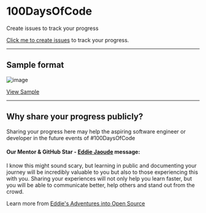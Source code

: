 # 100DaysOfCode
Create issues to track your progress

[Click me to create issues](https://github.com/SurPathHub/100DaysOfCode/issues) to track your progress.

---

## Sample format
![image](https://user-images.githubusercontent.com/73097560/127814602-a5f465e6-2135-49ba-8ef9-b9b5ac440914.png)

[View Sample](https://github.com/SurPathHub/100DaysOfCode/issues/1)

---

## Why share your progress publicly?

Sharing your progress here may help the aspiring software engineer or developer in the future events of #100DaysOfCode


#### Our Mentor & GitHub Star - [Eddie Jaoude](https://github.com/eddiejaoude) message:

I know this might sound scary, but learning in public and documenting your journey will be incredibly valuable to you but also to those experiencing this with you. Sharing your experiences will not only help you learn faster, but you will be able to communicate better, help others and stand out from the crowd.

Learn more from [Eddie's Adventures into Open Source](https://www.eddiejaoude.io/blog-july-2021-open-source-adventures)

